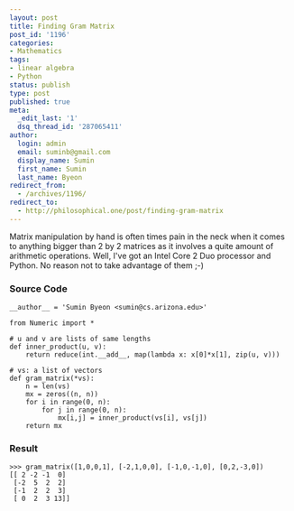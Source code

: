 ```yaml
---
layout: post
title: Finding Gram Matrix
post_id: '1196'
categories:
- Mathematics
tags:
- linear algebra
- Python
status: publish
type: post
published: true
meta:
  _edit_last: '1'
  dsq_thread_id: '287065411'
author:
  login: admin
  email: suminb@gmail.com
  display_name: Sumin
  first_name: Sumin
  last_name: Byeon
redirect_from:
  - /archives/1196/
redirect_to:
  - http://philosophical.one/post/finding-gram-matrix
---
```

Matrix manipulation by hand is often times pain in the neck when it comes to anything bigger than 2 by 2 matrices as it involves a quite amount of arithmetic operations. Well, I've got an Intel Core 2 Duo processor and Python. No reason not to take advantage of them ;-)

### Source Code
~~~
__author__ = 'Sumin Byeon <sumin@cs.arizona.edu>'

from Numeric import *

# u and v are lists of same lengths
def inner_product(u, v):
    return reduce(int.__add__, map(lambda x: x[0]*x[1], zip(u, v)))

# vs: a list of vectors
def gram_matrix(*vs):
    n = len(vs)
    mx = zeros((n, n))
    for i in range(0, n):
        for j in range(0, n):
            mx[i,j] = inner_product(vs[i], vs[j])
    return mx
~~~

### Result
~~~
>>> gram_matrix([1,0,0,1], [-2,1,0,0], [-1,0,-1,0], [0,2,-3,0])
[[ 2 -2 -1  0]
 [-2  5  2  2]
 [-1  2  2  3]
 [ 0  2  3 13]]
~~~

